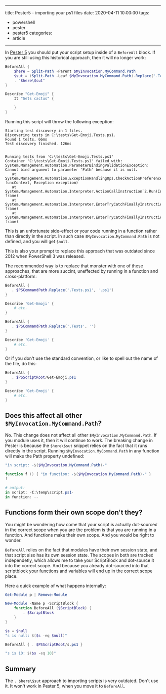 
---
title: Pester5 - importing your ps1 files
date: 2020-04-11 10:00:00
tags: 
 - powershell
 - pester 
 - pester5
categories:
 - article
---


In [Pester 5](https://github.com/pester/Pester/blob/v5.0/README.md#put-setup-in-beforeall) you should put your script setup inside of a `BeforeAll` block. If you are still using this historical approach, then it will no longer work: 


```powershell
BeforeAll {
    $here = Split-Path -Parent $MyInvocation.MyCommand.Path
    $sut = (Split-Path -Leaf $MyInvocation.MyCommand.Path).Replace(".Tests.", ".")
    . "$here\$sut"
}

Describe "Get-Emoji" {
    It "Gets cactus" {

    }
}
```

<!-- more -->

Running this script will throw the following exception: 

```
Starting test discovery in 1 files.
Discovering tests in C:\tests\Get-Emoji.Tests.ps1.
Found 1 tests. 66ms
Test discovery finished. 126ms


Running tests from 'C:\tests\Get-Emoji.Tests.ps1'
Container 'C:\tests\Get-Emoji.Tests.ps1' failed with:
System.Management.Automation.ParameterBindingValidationException: Cannot bind argument to parameter 'Path' because it is null.
   at System.Management.Automation.ExceptionHandlingOps.CheckActionPreference(FunctionContext funcContext, Exception exception)
   at System.Management.Automation.Interpreter.ActionCallInstruction`2.Run(InterpretedFrame frame)
   at System.Management.Automation.Interpreter.EnterTryCatchFinallyInstruction.Run(InterpretedFrame frame)
   at System.Management.Automation.Interpreter.EnterTryCatchFinallyInstruction.Run(InterpretedFrame frame)
```

This is an unfortunate side-effect or your code running in a function rather than directly in the script. In such case `$MyInvocation.MyCommand.Path` is not defined, and you will get `$null`. 

This is also your prompt to replace this approach that was outdated since 2012 when PowerShell 3 was released.

The recommended way is to replace that monster with one of these approaches, that are more succint, uneffected by running in a function and cross-platform: 

```powershell
BeforeAll {
   . $PSCommandPath.Replace('.Tests.ps1', '.ps1')
}

Describe 'Get-Emoji' {
    # etc. 
}
```

```powershell
BeforeAll {
   . $PSCommandPath.Replace('.Tests', '')
}

Describe 'Get-Emoji' {
    # etc. 
}
```

Or if you don't use the standard convention, or like to spell out the name of the file, do this: 

```powershell
BeforeAll {
   . $PSScriptRoot/Get-Emoji.ps1
}

Describe 'Get-Emoji' {
    # etc. 
}
```

## Does this affect all other `$MyInvocation.MyCommand.Path`? 

No. This change does not affect all other `$MyInvocation.MyCommand.Path`. If you module uses it, then it will continue to work. The breaking change in Pester is because the `$here\$sut` snippet relies on the fact that it runs directly in the script. Running `$MyInvocation.MyCommand.Path` in any function will make the Path property undefined:

```powershell
"in script: -$($MyInvocation.MyCommand.Path)-"

function f () { "in function: -$($MyInvocation.MyCommand.Path)-" }
f

# output: 
in script: -C:\temp\script.ps1-
in function: --
```

## Functions form their own scope don't they?

You might be wondering how come that your script is actually dot-sourced in the correct scope when you are the problem is that you are running in a function. And functions make their own scope. And you would be right to wonder. 

`BeforeAll` relies on the fact that modules have their own session state, and that script also has its own session state. The scopes in both are tracked independetly, which allows me to take your ScriptBlock and dot-source it into the correct scope. And because you already dot-sourced into that scriptblock your functions and variables will end up in the correct scope place. 

Here a quick example of what happens internally:

```powershell
Get-Module p | Remove-Module

New-Module -Name p -ScriptBlock { 
    function BeforeAll ($ScriptBlock) { 
        . $ScriptBlock
    }
}

$s = $null
"s is null: $($s -eq $null)"

BeforeAll { . $PSScriptRoot/s.ps1 }

"s is 10: $($s -eq 10)"
``` 

## Summary 

The `. $here\$sut` approach to importing scripts is very outdated. Don't use it. It won't work in Pester 5, when you move it to `BeforeAll`.